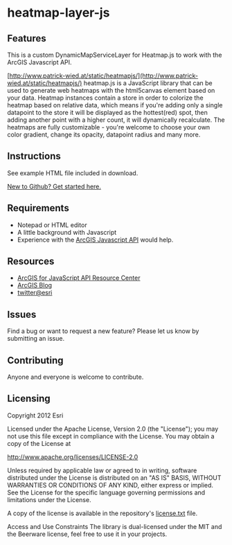 # heatmap-layer-js

## Features
This is a custom DynamicMapServiceLayer for Heatmap.js to work with the ArcGIS Javascript API.

[http://www.patrick-wied.at/static/heatmapjs/](http://www.patrick-wied.at/static/heatmapjs/)
heatmap.js is a JavaScript library that can be used to generate web heatmaps with the html5canvas element based on your data. Heatmap instances contain a store in order to colorize the heatmap based on relative data, which means if you're adding only a single datapoint to the store it will be displayed as the hottest(red) spot, then adding another point with a higher count, it will dynamically recalculate. The heatmaps are fully customizable - you're welcome to choose your own color gradient, change its opacity, datapoint radius and many more.

## Instructions
See example HTML file included in download.

 [New to Github? Get started here.](https://github.com/)

## Requirements

* Notepad or HTML editor
* A little background with Javascript
* Experience with the [ArcGIS Javascript API](http://www.esri.com/) would help.

## Resources

* [ArcGIS for JavaScript API Resource Center](http://help.arcgis.com/en/webapi/javascript/arcgis/index.html)
* [ArcGIS Blog](http://blogs.esri.com/esri/arcgis/)
* [twitter@esri](http://twitter.com/esri)

## Issues

Find a bug or want to request a new feature?  Please let us know by submitting an issue.

## Contributing

Anyone and everyone is welcome to contribute.

## Licensing
Copyright 2012 Esri

Licensed under the Apache License, Version 2.0 (the "License");
you may not use this file except in compliance with the License.
You may obtain a copy of the License at

   http://www.apache.org/licenses/LICENSE-2.0

Unless required by applicable law or agreed to in writing, software
distributed under the License is distributed on an "AS IS" BASIS,
WITHOUT WARRANTIES OR CONDITIONS OF ANY KIND, either express or implied.
See the License for the specific language governing permissions and
limitations under the License.

A copy of the license is available in the repository's [license.txt](https://raw.github.com/Esri/heatmap-layer-js/master/license.txt) file.

Access and Use Constraints
The library is dual-licensed under the MIT and the Beerware license, feel free to use it in your projects.

